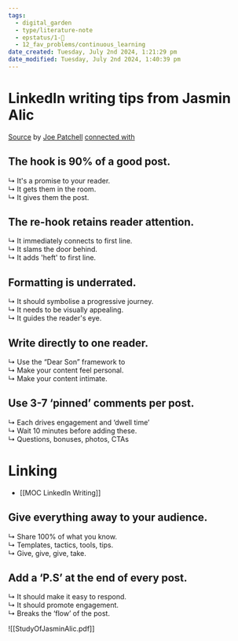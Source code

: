 ```yaml
---
tags:
  - digital_garden
  - type/literature-note
  - epstatus/1-🌱
  - 12_fav_problems/continuous_learning
date_created: Tuesday, July 2nd 2024, 1:21:29 pm
date_modified: Tuesday, July 2nd 2024, 1:40:39 pm
---
```

# LinkedIn writing tips from Jasmin Alic
[Source](https://www.linkedin.com/posts/josephpatchell_ive-spent-37-hours-studying-jasmin-ali%C4%87-activity-7213511752636936192-lrsX?utm_source=share&utm_medium=member_desktop) by [Joe Patchell](https://www.linkedin.com/in/josephpatchell/)
[connected with](https://www.linkedin.com/posts/josephpatchell_8-linkedin-lessons-i-learnt-from-jasmin-alic-activity-7208457461165371392-eMmm?utm_source=share&utm_medium=member_desktop)

## The hook is 90% of a good post.  
↳ It's a promise to your reader.  
↳ It gets them in the room.  
↳ It gives them the post.  
  
## The re-hook retains reader attention.  
↳ It immediately connects to first line.  
↳ It slams the door behind.  
↳ It adds 'heft' to first line.  
  
## Formatting is underrated.  
↳ It should symbolise a progressive journey.  
↳ It needs to be visually appealing.  
↳ It guides the reader's eye.  
  
## Write directly to one reader.  
↳ Use the “Dear Son” framework to  
↳ Make your content feel personal.  
↳ Make your content intimate.  
  
## Use 3-7 ‘pinned’ comments per post.  
↳ Each drives engagement and ‘dwell time’  
↳ Wait 10 minutes before adding these.  
↳ Questions, bonuses, photos, CTAs  

# Linking
+ [[MOC LinkedIn Writing]]
  
## Give everything away to your audience.  
↳ Share 100% of what you know.  
↳ Templates, tactics, tools, tips.  
↳ Give, give, give, take.  
  
## Add a ‘P.S’ at the end of every post.  
↳ It should make it easy to respond.  
↳ It should promote engagement.  
↳ Breaks the ‘flow’ of the post.

![[StudyOfJasminAlic.pdf]]